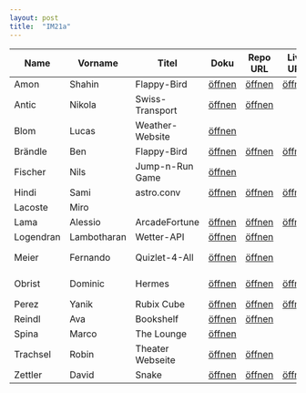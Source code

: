 ```yaml
---
layout: post
title:  "IM21a"
---
```


| Name       | Vorname   | Titel            | Doku         | Repo URL     | Live URL     | Folien       | Status         | Option   | Tech-Stack |
| ---------- | --------- | ---------------- | ------------ | ------------ | ------------ | ------------ | -------------- | -------- | ---------- |
| Amon       | Shahin    | Flappy-Bird      | [öffnen][11] | [öffnen][31] | [öffnen][51] |              | <r>Coding</r>  | Mix      | Next.js    |
| Antic      | Nikola    | Swiss-Transport  | [öffnen][12] | [öffnen][32] |              |              | <r>Coding</r>  | React    |            |
| Blom       | Lucas     | Weather-Website  | [öffnen][13] |              |              |              | <r>Coding</r>  | ?        |            |
| Brändle    | Ben       | Flappy-Bird      | [öffnen][14] | [öffnen][34] | [öffnen][54] |              | <r>Coding</r>  | Mix      | Next.js    |
| Fischer    | Nils      | Jump-n-Run Game  | [öffnen][15] |              |              |              | <r>Coding</r>  | Mix      |            |
| Hindi      | Sami      | astro.conv       | [öffnen][16] | [öffnen][36] | [öffnen][56] |              | <r>Coding</r>  | Mix      | Next.js    |
| Lacoste    | Miro      |                  |              |              |              |              | <o>Spec</o>    |          |            |
| Lama       | Alessio   | ArcadeFortune    | [öffnen][19] | [öffnen][39] | [öffnen][59] |              | <r>Coding</r>  | React    |            |
| Logendran  | Lambotharan | Wetter-API     | [öffnen][20] | [öffnen][40] |              |              | <r>Coding</r>  | JS       |            |
| Meier      | Fernando  | Quizlet-4-All    | [öffnen][21] | [öffnen][41] |              |              | <r>Coding</r>  | Mix      | MERN ??    |
| Obrist     | Dominic   | Hermes           | [öffnen][22] | [öffnen][42] | [öffnen][62] |              | <r>Coding</r>  | Mix      | MERN ??    |
| Perez      | Yanik     | Rubix Cube       | [öffnen][23] | [öffnen][43] | [öffnen][63] |              | <r>Coding</r>  | JS       | Three.js   |
| Reindl     | Ava       | Bookshelf        | [öffnen][24] | [öffnen][44] |              |              | <r>Coding</r>  | Mix      |            |
| Spina      | Marco     | The&nbsp;Lounge  | [öffnen][25] |              |              |              | <r>Coding</r>  | React    |            |
| Trachsel   | Robin     | Theater Webseite | [öffnen][26] | [öffnen][46] |              |              | <r>Coding</r>  | Mix      |            |
| Zettler    | David     | Snake            | [öffnen][27] | [öffnen][47] | [öffnen][67] |              | <r>Coding</r>  | JS       |            |

<style>
r { color: Red }
o { color: Orange }
g { color: Green }
v { color: Darkviolet }
</style>


[11]: doc_im21a/S4F-Projekt_Shahin.pdf
[31]: https://github.com/BWizard06/flappy-bird
[51]: https://rildes-flappy-bird.netlify.app

[12]: doc_im21a/S4F-Projekt_Nikola_Antic_Swiss-Transport.pdf
[32]: https://github.com/anticN/S4F-Project-Swiss-Transport

[13]: doc_im21a/S4F-Projekt_Lucas_Blom.pdf

[14]: doc_im21a/S4F-Projekt_Ben_Brändle.pdf
[34]: https://github.com/BWizard06/flappy-bird
[54]: https://rildes-flappy-bird.netlify.app

[15]: doc_im21a/S4F-Projekt_Nils_Fischer_Jump_and_Run_game.pdf

[16]: doc_im21a/S4F-Projekt_Sami_Astro.Conv.pdf
[36]: https://github.com/FujiwaraChoki/astro.conv
[56]: https://astro-conv.vercel.app

[19]: doc_im21a/S4F-Projekt_Alessio_Lama.pdf
[39]: https://github.com/ArcadeFortune/new-game
[59]: https://orenonew-game.netlify.app/

[20]: doc_im21a/S4F-Projekt_Lambotharan_Logendran_Wetter-API.pdf
[40]: https://github.com/lambooo1/S4F-Projekt

[21]: doc_im21a/S4F-Projekt_Fernando_Meier_Quizlet4All.pdf
[41]: https://github.com/FernandoMeier/S4F-project

[22]: doc_im21a/S4F-Projekt_Dominic.pdf
[42]: https://github.com/obristdominic/Hermes.git
[62]: https://hermes-vert.vercel.app/

[23]: doc_im21a/S4F-Projekt_Yanik_Perez.pdf
[43]: https://github.com/TownOfGoog/Rubics-Cube
[63]: https://townofgoog.github.io/Rubics-Cube/

[24]: doc_im21a/S4F-Projekt_Ava.pdf
[44]: https://github.com/javathea/bookshelf.git

[25]: doc_im21a/S4F-Projekt_Marco_Spina.pdf

[26]: doc_im21a/S4F-Projekt_Robin_Trachel.pdf
[46]: https://github.com/DoctorProgrammer/theater-robehuuse

[27]: doc_im21a/S4F-Projekt_David_Zettler.pdf
[47]: https://github.com/nxtdxve/snake-web
[67]: https://dave-snake-web.vercel.app/
